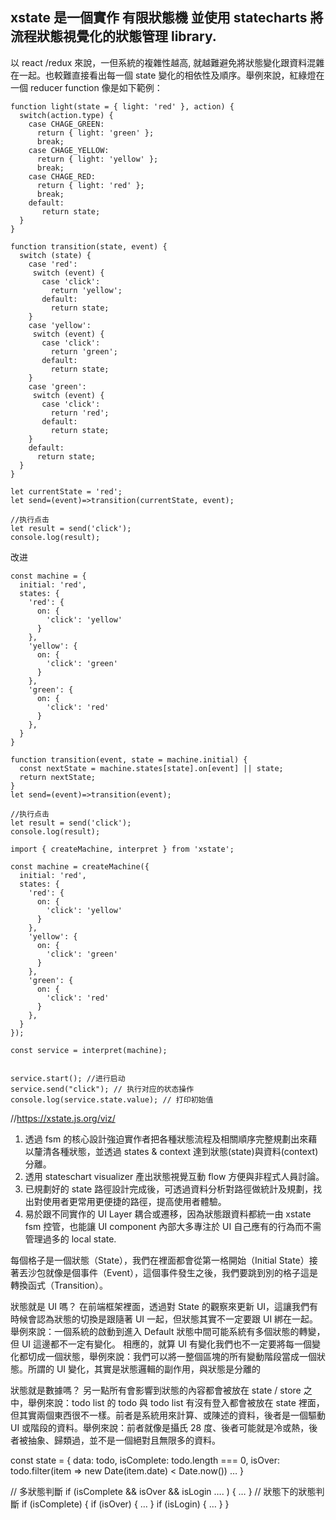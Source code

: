 ## xstate 是一個實作 有限狀態機 並使用 statecharts 將流程狀態視覺化的狀態管理 library.

以 react /redux 來說，一但系統的複雜性越高, 就越難避免將狀態變化跟資料混雜在一起。也較難直接看出每一個 state 變化的相依性及順序。舉例來說，紅綠燈在一個 reducer function 像是如下範例：

```
function light(state = { light: 'red' }, action) {
  switch(action.type) {
    case CHAGE_GREEN:
      return { light: 'green' };
      break;
    case CHAGE_YELLOW:
      return { light: 'yellow' };
      break;
    case CHAGE_RED:
      return { light: 'red' };
      break;
    default:
       return state;
  }
}
```


```
function transition(state, event) {
  switch (state) {
    case 'red':
     switch (event) {
       case 'click':
         return 'yellow';
       default:
         return state;
    }
    case 'yellow':
     switch (event) {
       case 'click':
         return 'green';
       default:
         return state;
    }
    case 'green':
     switch (event) {
       case 'click':
         return 'red';
       default:
         return state;
    }
    default:
      return state;
  }
}

let currentState = 'red';
let send=(event)=>transition(currentState, event);

//执行点击
let result = send('click');
console.log(result);
```

改进


```
const machine = {
  initial: 'red',
  states: {
    'red': {
      on: {
        'click': 'yellow'
      }
    },
    'yellow': {
      on: {
        'click': 'green'
      }
    },
    'green': {
      on: {
        'click': 'red'
      }
    },
  }
}

function transition(event, state = machine.initial) {
  const nextState = machine.states[state].on[event] || state;
  return nextState;
}
let send=(event)=>transition(event);

//执行点击
let result = send('click');
console.log(result);
```

```
import { createMachine, interpret } from 'xstate';

const machine = createMachine({
  initial: 'red',
  states: {
    'red': {
      on: {
        'click': 'yellow'
      }
    },
    'yellow': {
      on: {
        'click': 'green'
      }
    },
    'green': {
      on: {
        'click': 'red'
      }
    },
  }
});

const service = interpret(machine);


service.start(); //进行启动
service.send("click"); // 执行对应的状态操作
console.log(service.state.value); // 打印初始值
```



//https://xstate.js.org/viz/


1. 透過 fsm 的核心設計強迫實作者把各種狀態流程及相關順序完整規劃出來藉以釐清各種狀態，並透過 states & context 達到狀態(state)與資料(context)分離。
2. 透用 stateschart visualizer 產出狀態視覺互動 flow 方便與非程式人員討論。
3. 已規劃好的 state 路徑設計完成後，可透過資料分析對路徑做統計及規劃，找出對使用者更常用更便捷的路徑，提高使用者體驗。
4. 易於跟不同實作的 UI Layer 耦合或遷移，因為狀態跟資料都統一由 xstate fsm 控管，也能讓 UI component 內部大多專注於 UI 自己應有的行為而不需管理過多的 local state.

每個格子是一個狀態（State），我們在裡面都會從第一格開始（Initial State）接著丟沙包就像是個事件（Event），這個事件發生之後，我們要跳到別的格子這是轉換函式（Transition）。


狀態就是 UI 嗎？
在前端框架裡面，透過對 State 的觀察來更新 UI，這讓我們有時候會認為狀態的切換是跟隨著 UI 一起，但狀態其實不一定要跟 UI 綁在一起。舉例來說：一個系統的啟動到進入 Default 狀態中間可能系統有多個狀態的轉變，但 UI 這邊都不一定有變化。
相應的，就算 UI 有變化我們也不一定要將每一個變化都切成一個狀態，舉例來說：我們可以將一整個區塊的所有變動階段當成一個狀態。所謂的 UI 變化，其實是狀態邏輯的副作用，與狀態是分離的

狀態就是數據嗎？
另一點所有會影響到狀態的內容都會被放在 state / store 之中，舉例來說：todo list 的 todo 與 todo list 有沒有登入都會被放在 state 裡面，但其實兩個東西很不一樣。前者是系統用來計算、或陳述的資料，後者是一個驅動 UI 或階段的資料。舉例來說：前者就像是攝氏 28 度、後者可能就是冷或熱，後者被抽象、歸類過，並不是一個絕對且無限多的資料。

const state = {
  data: todo, 
  isComplete: todo.length === 0,
  isOver: todo.filter(item => new Date(item.date) < Date.now())
  …
}

// 多狀態判斷
if (isComplete && isOver && isLogin …. ) { … }
// 狀態下的狀態判斷
if (isComplete) {
  if (isOver) { … }
  if (isLogin) { … }
}